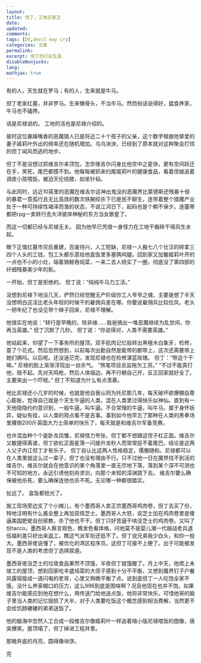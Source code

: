 ```yaml
---
layout: 
title: 但丁，工地王家卫
date: 
updated:
comments: 
tags: [DV,devil may cry]
categories: 文章
permalink: 
excerpt: 但丁的打灰生涯
disableNunjucks: 
lang: 
mathjax: true
---
```


有的人，天生就在罗马；有的人，生来就是牛马。

但丁老家红墓，并非罗马。生来懒骨头，不当牛马。然而俗话说得好，揾食养家，牛马也不磕搀。

话是尼禄说的。
工地的活也是尼禄介绍的。

彼时这位暴躁嘴香的恶魔猎人已是将近二十个孩子的父亲，这个数字根据他挚爱的妻子姬莉叶外出的频率还在随机增加。乌乌泱泱，已经到了原本就对这种聚会打怵的但丁闻风而逃的地步。

但丁不是没想过抓维吉尔来顶包，怎奈维吉尔闪身比他空中之星快，更有空间跃迁在手，笑死，尾巴都摸不到。他每每被抓来扫尾姬莉叶的健康食品，看着侄媳追着调皮小孩喂饭，被迫天伦绕膝，如坐针毡。

与此同时，远近10英里的恶魔在维吉尔这神出鬼没的恶魔界比蒙德斯还残暴十倍的暴君一意孤行且无比高效的数次铁腕绞杀下已是民不聊生，连带着整个猎魔产业处于一种可持续性竭泽而渔的状态，不说江河日下，起码也是个朝不保夕。连蕾蒂都把rpg一卖转行去大洋彼岸神秘的东方当女歌星了。

而这一切都已经与尼禄无关。
因为他早已凭借一身怪力在工地干搬砖干得风生水起。

眼下正值红墓市灾后重建，百废待兴，人工短缺，尼禄一人搬七八个壮汉的砖拿三四个人头的工钱，包工头都乐意给他盒饭里多塞俩鸡腿。回到家又加餐姬莉叶开的一点也不小的小灶，端着锅鲸吞炖菜，一来二去人结实了一圈，彻底没了第四部的纤细残暴美少年的影。

一开始，但丁是拒绝的。
但丁说：“纯纯牛马力工活。”

没想到尼禄下地没几天，俨然已经觉醒无产阶级你工人爷爷之魂，主要是想了半天没想明白这活比老头年轻的时候干的雇佣兵差在哪，你要说雇佣兵比较拉风，老头一把年纪了也没见带个婶子回来，尼禄不理解。

他很实在地说：“转行是早晚的，除非维……我爸搞出一堆恶魔继续为乱世间，你再当英雄。”
但丁沉默了几秒。
但丁说：“你说得对，人类不需要英雄。”

他站起来，仰望了一下事务所的屋顶。双手肌肉记忆般转出黑檀木白象牙，检修，耍了个花式。然后忽然想到，以前每次出勤自然是能带的都带上，这次还需要带上她们俩吗。以后呢。还没迷茫完，发现尼禄也在检修湛蓝玫瑰。
但丁：“带这个干嘛。”
尼禄的脸上渐渐浮现出一丝杀气。
“煞笔项目总监拖欠工资。”
“不过不能真打他，赔不起。先对天鸣枪，然后人体描边，再不行朝自己开，反正回家就好全了。主要突出一个吓唬。”
但丁不知道为什么有点羡慕。

他比尼禄还小几岁的时候，也就是他自我认同为托尼那几年，每天破坏欲爆棚自尊心膨胀，觉得自己就是个天生牛逼的人类，混在人类里过得快乐似神仙。直到有一天他隐隐约约意识到，一般牛逼，叫牛逼。不合常理的牛逼，叫牛马。属于身怀妖异，疑似有挂，以人类的观点看不是吉事。事到如今他早忘了那种在人类的黑拳场里撂倒200斤英国大力士简单的快乐了，每天就是和维吉尔军备竞赛。

也许混血种个个是卧龙凤雏，尼禄怪力夸张，但丁都不想跟这侄子杠正面。维吉尔又敏捷得离谱，但丁欲杠正面星落一闪接升龙秒人而常常捉不着尾巴。结论是这两人父子内讧但丁才有乐子。
但丁自认比这两人性格稳定，儒雅随和。尼禄都可以在人类里就这么过一辈子，但丁也没有理由不行。只不过他一日在魔界找不到活的维吉尔，维吉尔就会在他意识的某个角落里一直无尽地下落，落到某个深不可测也不可知的地方，永远引诱他刻舟求剑，向那个未知的深渊跳下去。
维吉尔要么确保被他杀死，要么确保连他也杀不死。无论哪一种都很踏实。

扯远了。
盒饭都抢光了。

施工现场旁边支了个小摊儿，有个墨西哥人卖正宗墨西哥鸡肉卷，但丁去买了份，特地注明有什么酱全整上再加双倍芝士。墨西哥人大怒，说芝士加在鸡肉卷里是傻逼美国肥佬自创邪教，杀了他也不干。但丁只好苦逼干啃没芝士的鸡肉卷。又叫了份tacco。墨西哥人察言观色，瞧发色看体格，问他莫不是婴儿潮一代越战老兵退伍福利差只好出来返工，瞧这气派军衔还低不了。但丁说兄弟我少白头，和你一般大。墨西哥佬说懂了，被优化的湾区程序员。这但丁可接不上梗了。出于可能被发现不是人类的考虑但丁选择尿遁。

墨西哥佬没芝士的垃圾食品果然不顶饿，半夜但丁就饿醒了。月上中天，他爬上未竣工的屋顶，想到回家吃丰盛炖菜的大侄子感到十分不平衡，又想到魔界钉子户餐风露宿瘦成一道闪电的老哥，心里又稍微平衡了点。说到底但丁一人吃饱全家不饿，没什么养家糊口的压力，这么996到底是图啥啊？况且他现在也并不饱。如果维吉尔能感应到他在想什么，用传送门给他送点饭，他将非常快乐，可惜他哥的脑子里当人类的记忆毁损了大半，对于人类要吃饭这个概念感到相当费解，当然更不会给饥肠辘辘的弟弟送饭了。

他的脑海中忽然人工合成一段维吉尔像姬莉叶一样追着缩小版尼禄喂饭的图像，唐突爆笑。屋顶塌了，但丁掉进工程井里。


那晚井底的月亮，圆得像块饼。

完
